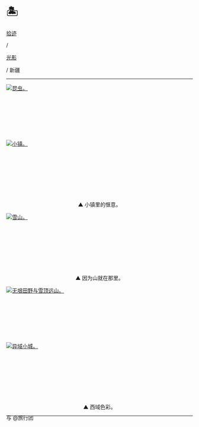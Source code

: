 # 🏝️


<div class="nav-tab">
  <a href="../../../cages"><p class="not">拾迹</p></a><p class="not">/</p>
  <a href="../"><p class="not">光影</p></a>
  <p class="now">/&nbsp;新疆</p>
</div>

---

<div class="group-picture">
  <div class="group-picture-cover">
    <a class="lightgallery" href="https://pic.imgdb.cn/item/65533893c458853aefd5135f.jpg" title="昆虫。" data-thumbnail="https://pic.imgdb.cn/item/65533893c458853aefd5135f.jpg">
    <img loading="lazy" src="https://pic.imgdb.cn/item/65533893c458853aefd5135f.jpg" sizes="auto" alt="昆虫。"></a>
  </div>
  <div class="group-picture-cover">
    <a class="lightgallery" href="https://pic.imgdb.cn/item/65533893c458853aefd51328.jpg" title="小镇。" data-thumbnail="https://pic.imgdb.cn/item/65533893c458853aefd51328.jpg">
    <img loading="lazy" src="https://pic.imgdb.cn/item/65533893c458853aefd51328.jpg" sizes="auto" alt="小镇。"></a>
  </div>
</div>

<p class="img-desc" style="text-align: center">▲ 小镇里的惬意。</p>

<div class="group-picture">
  <div class="group1-picture-cover">
    <a class="lightgallery" href="https://pic.imgdb.cn/item/65533893c458853aefd512cf.jpg" title="雪山。" data-thumbnail="https://pic.imgdb.cn/item/65533893c458853aefd512cf.jpg">
    <img loading="lazy" src="https://pic.imgdb.cn/item/65533893c458853aefd512cf.jpg" sizes="auto" alt="雪山。"></a>
  </div>
</div>

<p class="img-desc" style="text-align: center">▲ 因为山就在那里。</p>

<div class="group-picture">
  <div class="group-picture-cover">
    <a class="lightgallery" href="https://pic.imgdb.cn/item/65533893c458853aefd51254.jpg" title="无垠田野与雪顶远山。" data-thumbnail="https://pic.imgdb.cn/item/65533893c458853aefd51254.jpg">
    <img loading="lazy" src="https://pic.imgdb.cn/item/65533893c458853aefd51254.jpg" sizes="auto" alt="无垠田野与雪顶远山。"></a>
  </div>
  <div class="group-picture-cover">
    <a class="lightgallery" href="https://pic.imgdb.cn/item/65533893c458853aefd511d7.jpg" title="异域小城。" data-thumbnail="https://pic.imgdb.cn/item/65533893c458853aefd511d7.jpg">
    <img loading="lazy" src="https://pic.imgdb.cn/item/65533893c458853aefd511d7.jpg" sizes="auto" alt="异域小城。"></a>
  </div>
</div>

<p class="img-desc" style="text-align: center">▲ 西域色彩。</p>

---

<p class="img-desc" style="text-align: left; margin-top: -20px;">与 @旅行团</p>
